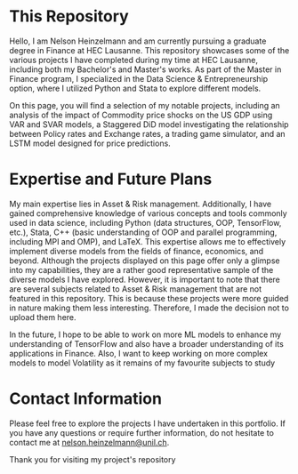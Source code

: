 # This Repository
Hello, I am Nelson Heinzelmann and am currently pursuing a graduate degree in Finance at HEC Lausanne. This repository showcases some of the various projects I have completed during my time at HEC Lausanne, including both my Bachelor's and Master's works. As part of the Master in Finance program, I specialized in the Data Science & Entrepreneurship option, where I utilized Python and Stata to explore different models. 

On this page, you will find a selection of my notable projects, including an analysis of the impact of Commodity price shocks on the US GDP using VAR and SVAR models, a Staggered DiD model investigating the relationship between Policy rates and Exchange rates, a trading game simulator, and an LSTM model designed for price predictions.

# Expertise and Future Plans
My main expertise lies in Asset & Risk management. Additionally, I have gained comprehensive knowledge of various concepts and tools commonly used in data science, including Python (data structures, OOP, TensorFlow, etc.), Stata, C++ (basic understanding of OOP and parallel programming, including MPI and OMP), and LaTeX. This expertise allows me to effectively implement diverse models from the fields of finance, economics, and beyond. 
Although the projects displayed on this page offer only a glimpse into my capabilities, they are a rather good representative sample of the diverse models I have explored. However, it is important to note that there are several subjects related to Asset & Risk management that are not featured in this repository. This is because these projects were more guided in nature making them less interesting. Therefore, I made the decision not to upload them here.

In the future, I hope to be able to work on more ML models to enhance my understanding of TensorFlow and also have a broader understanding of its applications in Finance. Also, I want to keep working on more complex models to model Volatility as it remains of my favourite subjects to study 

# Contact Information
Please feel free to explore the projects I have undertaken in this portfolio. If you have any questions or require further information, do not hesitate to contact me at nelson.heinzelmann@unil.ch.

Thank you for visiting my project's repository

